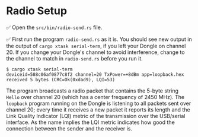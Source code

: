 # Radio Setup

✅ Open the `src/bin/radio-send.rs` file.

✅ First run the program `radio-send.rs` as it is. You should see new output in the output of `cargo xtask serial-term`, if you left your Dongle on channel 20. If you change your Dongle's channel to avoid interference, change to the channel to match in `radio-send.rs` before you run it.

```console
$ cargo xtask serial-term
deviceid=588c06af0877c8f2 channel=20 TxPower=+8dBm app=loopback.hex
received 5 bytes (CRC=Ok(0xdad9), LQI=53)
```

The program broadcasts a radio packet that contains the 5-byte string `Hello` over channel 20 (which has a center frequency of 2450 MHz). The `loopback` program running on the Dongle is listening to all packets sent over channel 20; every time it receives a new packet it reports its length and the Link Quality Indicator (LQI) metric of the transmission over the USB/serial interface. As the name implies the LQI metric indicates how good the connection between the sender and the receiver is.
